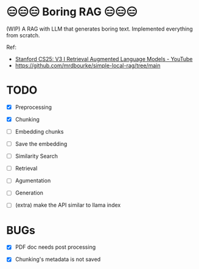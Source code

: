 # 😑😑😑 Boring RAG 😑😑😑 

(WIP) A RAG with LLM that generates boring text. Implemented everything from scratch.

Ref:
- [Stanford CS25: V3 I Retrieval Augmented Language Models - YouTube](https://www.youtube.com/watch?v=mE7IDf2SmJg)
- https://github.com/mrdbourke/simple-local-rag/tree/main


# TODO
- [x] Preprocessing
- [x] Chunking
- [ ] Embedding chunks
- [ ] Save the embedding

- [ ] Similarity Search

- [ ] Retrieval

- [ ] Agumentation

- [ ] Generation

- [ ] (extra) make the API similar to llama index


# BUGs
- [x] PDF doc needs post processing 
- [x] Chunking's metadata is not saved

